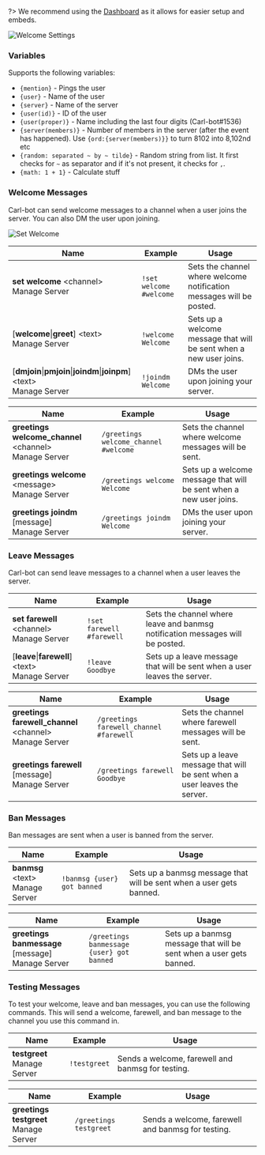 ?> We recommend using the [Dashboard](https://carl.gg) as it allows for easier setup and embeds.

![Welcome Settings](_images/welcome_settings.png ":size=75%")

### Variables

Supports the following variables:

- `{mention}` - Pings the user
- `{user}` - Name of the user
- `{server}` - Name of the server
- `{user(id)}` - ID of the user
- `{user(proper)}` - Name including the last four digits (Carl-bot#1536)
- `{server(members)}` - Number of members in the server (after the event has happened). Use `{ord:{server(members)}}` to turn 8102 into 8,102nd etc
- `{random: separated ~ by ~ tilde}` - Random string from list. It first checks for `~` as separator and if it's not present, it checks for `,`.
- `{math: 1 + 1}` - Calculate stuff

### Welcome Messages

Carl-bot can send welcome messages to a channel when a user joins the server. You can also DM the user upon joining.

![Set Welcome](_images/welcome_channel.png ":size=75%")

<!-- tabs:start -->

<!-- tab:Prefix Commands -->

| Name                                                                                                            | Example                 | Usage                                                                |
| --------------------------------------------------------------------------------------------------------------- | ----------------------- | -------------------------------------------------------------------- |
| **set welcome** \<channel><br><span class="user-permissions">Manage Server</span>                               | `!set welcome #welcome` | Sets the channel where welcome notification messages will be posted. |
| [**welcome**\|**greet**] \<text><br><span class="user-permissions">Manage Server</span>                         | `!welcome Welcome`      | Sets up a welcome message that will be sent when a new user joins.   |
| [**dmjoin**\|**pmjoin**\|**joindm**\|**joinpm**] \<text><br><span class="user-permissions">Manage Server</span> | `!joindm Welcome`       | DMs the user upon joining your server.                               |

<!-- tab:Slash Commands -->

| Name                                                                                            | Example                               | Usage                                                              |
| ----------------------------------------------------------------------------------------------- | ------------------------------------- | ------------------------------------------------------------------ |
| **greetings welcome_channel** \<channel><br><span class="user-permissions">Manage Server</span> | `/greetings welcome_channel #welcome` | Sets the channel where welcome messages will be sent.              |
| **greetings welcome** \<message><br><span class="user-permissions">Manage Server</span>         | `/greetings welcome Welcome`          | Sets up a welcome message that will be sent when a new user joins. |
| **greetings joindm** [message]<br><span class="user-permissions">Manage Server</span>           | `/greetings joindm Welcome`           | DMs the user upon joining your server.                             |

<!-- tabs:end -->

### Leave Messages

Carl-bot can send leave messages to a channel when a user leaves the server.

<!-- tabs:start -->

<!-- tab:Prefix Commands -->

| Name                                                                                     | Example                   | Usage                                                                         |
| ---------------------------------------------------------------------------------------- | ------------------------- | ----------------------------------------------------------------------------- |
| **set farewell** \<channel><br><span class="user-permissions">Manage Server</span>       | `!set farewell #farewell` | Sets the channel where leave and banmsg notification messages will be posted. |
| [**leave**\|**farewell**] \<text><br><span class="user-permissions">Manage Server</span> | `!leave Goodbye`          | Sets up a leave message that will be sent when a user leaves the server.      |

<!-- tab:Slash Commands -->

| Name                                                                                             | Example                                 | Usage                                                                    |
| ------------------------------------------------------------------------------------------------ | --------------------------------------- | ------------------------------------------------------------------------ |
| **greetings farewell_channel** \<channel><br><span class="user-permissions">Manage Server</span> | `/greetings farewell_channel #farewell` | Sets the channel where farewell messages will be sent.                   |
| **greetings farewell** [message]<br><span class="user-permissions">Manage Server</span>          | `/greetings farewell Goodbye`           | Sets up a leave message that will be sent when a user leaves the server. |

<!-- tabs:end -->

### Ban Messages

Ban messages are sent when a user is banned from the server.

<!-- tabs:start -->

<!-- tab:Prefix Commands -->

| Name                                                                      | Example                     | Usage                                                               |
| ------------------------------------------------------------------------- | --------------------------- | ------------------------------------------------------------------- |
| **banmsg** \<text><br><span class="user-permissions">Manage Server</span> | `!banmsg {user} got banned` | Sets up a banmsg message that will be sent when a user gets banned. |

<!-- tab:Slash Commands -->

| Name                                                                                      | Example                                   | Usage                                                               |
| ----------------------------------------------------------------------------------------- | ----------------------------------------- | ------------------------------------------------------------------- |
| **greetings banmessage** [message]<br><span class="user-permissions">Manage Server</span> | `/greetings banmessage {user} got banned` | Sets up a banmsg message that will be sent when a user gets banned. |

<!-- tabs:end -->

### Testing Messages

To test your welcome, leave and ban messages, you can use the following commands. This will send a welcome, farewell, and ban message to the channel you use this command in.

<!-- tabs:start -->

<!-- tab:Prefix Commands -->

| Name                                                                 | Example      | Usage                                             |
| -------------------------------------------------------------------- | ------------ | ------------------------------------------------- |
| **testgreet**<br><span class="user-permissions">Manage Server</span> | `!testgreet` | Sends a welcome, farewell and banmsg for testing. |

<!-- tab:Slash Commands -->

| Name                                                                           | Example                | Usage                                             |
| ------------------------------------------------------------------------------ | ---------------------- | ------------------------------------------------- |
| **greetings testgreet**<br><span class="user-permissions">Manage Server</span> | `/greetings testgreet` | Sends a welcome, farewell and banmsg for testing. |

<!-- tabs:end -->

